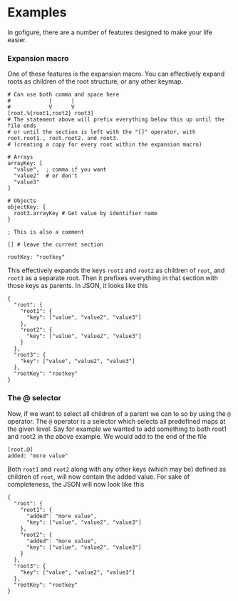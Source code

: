 # Examples
In gofigure, there are a number of features designed to make your life easier.

### Expansion macro
One of these features is the expansion macro. You can effectively expand roots as children of the root structure, or any other keymap.
```
# Can use both comma and space here
#            |      |
#            V      V
[root.%{root1,root2} root3]
# The statement above will prefix everything below this up until the file ends 
# or until the section is left with the "[]" operator, with root.root1., root.root2. and root3. 
# (creating a copy for every root within the expansion macro)

# Arrays
arrayKey: [
  "value",  ; comma if you want
  "value2"  # or don't
  "value3"  
]

# Objects
objectKey: {
  root3.arrayKey # Get value by identifier name
}

; This is also a comment

[] # leave the current section

rootKey: "rootkey"
```
This effectively expands the keys `root1` and `root2` as children of `root`, and `root3` as a separate root. Then it prefixes everything in that section with those keys as parents. In JSON, it looks like this
```
{
  "root": {
    "root1": {
      "key": ["value", "value2", "value3"]
    },
    "root2": {
      "key": ["value", "value2", "value3"]
    }
  },
  "root3": {
    "key": ["value", "value2", "value3"]
  },
  "rootKey": "rootkey"
}
```

### The @ selector
Now, if we want to select all children of a parent we can to so by using the `@` operator. The `@` operator is a selector which selects all predefined maps at the given level.
Say for example we wanted to add something to both root1 and root2 in the above example. We would add to the end of the file
```
[root.@]
added: "more value"
```
Both `root1` and `root2` along with any other keys (which may be) defined as children of `root`, will now contain the added value. For sake of completeness, the JSON will now look like this
```
{
  "root": {
    "root1": {
      "added": "more value",
      "key": ["value", "value2", "value3"]
    },
    "root2": {
      "added": "more value",
      "key": ["value", "value2", "value3"]
    }
  },
  "root3": {
    "key": ["value", "value2", "value3"]
  },
  "rootKey": "rootkey"
}
```
